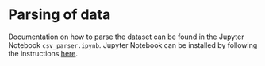 # Parsing of data

Documentation on how to parse the dataset can be found in the Jupyter Notebook `csv_parser.ipynb`. Jupyter Notebook can be installed by following the instructions [here](https://jupyter.org/install).